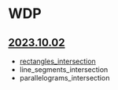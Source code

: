 # WDP
## [2023.10.02](https://moodle.mimuw.edu.pl/mod/page/view.php?id=116458)
* [rectangles_intersection](./src/rectangles_intersection.cpp)
* line_segments_intersection
* parallelograms_intersection
